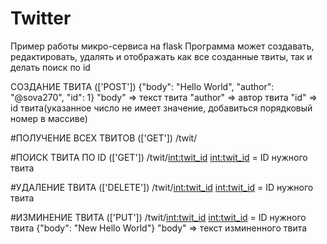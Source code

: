 # Twitter
Пример работы микро-сервиса на flask
Программа может создавать, редактировать, удалять и отображать как все созданные твиты, так и делать поиск по id 

СОЗДАНИЕ ТВИТА (['POST'])
{"body": "Hello World", "author": "@sova270", "id": 1}
"body" => текст твита 
"author" => автор твита 
"id" => id твита(указанное число не имеет значение, добавиться порядковый номер в массиве)

#ПОЛУЧЕНИЕ ВСЕХ ТВИТОВ (['GET'])
/twit/

#ПОИСК ТВИТА ПО ID (['GET'])
/twit/<int:twit_id> 
<int:twit_id> = ID нужного твита 

#УДАЛЕНИЕ ТВИТА (['DELETE'])
/twit/<int:twit_id> 
<int:twit_id> = ID нужного твита 

#ИЗМИНЕНИЕ ТВИТА (['PUT'])
/twit/<int:twit_id> 
<int:twit_id> = ID нужного твита 
{"body": "New Hello World"}
"body" => текст изминенного твита 
